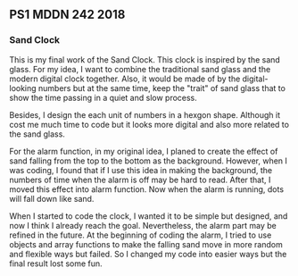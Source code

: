 ## PS1 MDDN 242 2018

### Sand Clock

This is my final work of the Sand Clock. This clock is inspired by the sand glass. For my idea, I want to combine the traditional sand glass and the modern digital clock together. Also, it would be made of by the digital-looking numbers but at the same time, keep the "trait" of sand glass that to show the time passing in a quiet and slow process.

Besides, I design the each unit of numbers in a hexgon shape. Although it cost me much time to code but it looks more digital and also more related to the sand glass.

For the alarm function, in my original idea, I planed to create the effect of sand falling from the top to the bottom as the background. However, when I was coding, I found that if I use this idea in making the background, the numbers of time when the alarm is off may be hard to read. After that, I moved this effect into alarm function. Now when the alarm is running, dots will fall down like sand. 

When I started to code the clock, I wanted it to be simple but designed, and now I think I already reach the goal. Nevertheless, the alarm part may be refined in the future. At the beginning of coding the alarm, I tried to use objects and array functions to make the falling sand move in more random and flexible ways but failed. So I changed my code into easier ways but the final result lost some fun.

